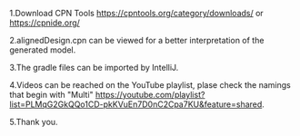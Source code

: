 1.Download CPN Tools https://cpntools.org/category/downloads/ or https://cpnide.org/

2.alignedDesign.cpn can be viewed for a better interpretation of the generated model.

3.The gradle files can be imported by IntelliJ.

4.Videos can be reached on the YouTube playlist, plase check the namings that begin with "Multi" https://youtube.com/playlist?list=PLMqG2GkQQo1CD-pkKVuEn7D0nC2Cpa7KU&feature=shared.

5.Thank you.
